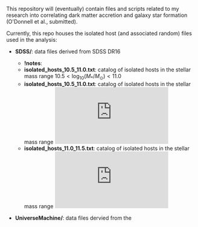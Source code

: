 This repository will (eventually) contain files and scripts related to my research into correlating dark matter accretion and galaxy star formation (O'Donnell et al., submitted).

Currently, this repo houses the isolated host (and associated random) files used in the analysis:
* **SDSS/**: data files derived from SDSS DR16
  * **!notes**:
  * **isolated_hosts_10.5_11.0.txt**: catalog of isolated hosts in the stellar mass range $10.5 < \log_{10}(M_*/M_\odot) < 11.0$
  * **isolated_hosts_10.5_11.0.txt**: catalog of isolated hosts in the stellar mass range ![equation](https://latex.codecogs.com/gif.latex?10.5%20%3C%20%5Clog_%7B10%7D%28M_*/M_%5Codot%29%20%3C%2011.0)
  * **isolated_hosts_11.0_11.5.txt**: catalog of isolated hosts in the stellar mass range ![equation](https://latex.codecogs.com/gif.latex?11.0%20%3C%20%5Clog_%7B10%7D%28M_*/M_%5Codot%29%20%3C%2011.5)

* **UniverseMachine/**: data files dervied from the 
  
  
